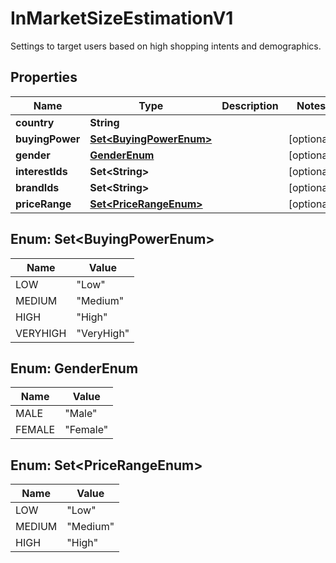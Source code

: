 

# InMarketSizeEstimationV1

Settings to target users based on high shopping intents and demographics.

## Properties

| Name | Type | Description | Notes |
|------------ | ------------- | ------------- | -------------|
|**country** | **String** |  |  |
|**buyingPower** | [**Set&lt;BuyingPowerEnum&gt;**](#Set&lt;BuyingPowerEnum&gt;) |  |  [optional] |
|**gender** | [**GenderEnum**](#GenderEnum) |  |  [optional] |
|**interestIds** | **Set&lt;String&gt;** |  |  [optional] |
|**brandIds** | **Set&lt;String&gt;** |  |  [optional] |
|**priceRange** | [**Set&lt;PriceRangeEnum&gt;**](#Set&lt;PriceRangeEnum&gt;) |  |  [optional] |



## Enum: Set&lt;BuyingPowerEnum&gt;

| Name | Value |
|---- | -----|
| LOW | &quot;Low&quot; |
| MEDIUM | &quot;Medium&quot; |
| HIGH | &quot;High&quot; |
| VERYHIGH | &quot;VeryHigh&quot; |



## Enum: GenderEnum

| Name | Value |
|---- | -----|
| MALE | &quot;Male&quot; |
| FEMALE | &quot;Female&quot; |



## Enum: Set&lt;PriceRangeEnum&gt;

| Name | Value |
|---- | -----|
| LOW | &quot;Low&quot; |
| MEDIUM | &quot;Medium&quot; |
| HIGH | &quot;High&quot; |




